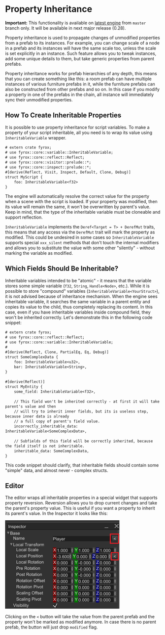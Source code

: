 # Property Inheritance

**Important:** This functionality is available on [latest engine](../beginning/scripting.md#using-latest-engine-version)
from `master` branch only. It will be available in next major release (0.28).

Property inheritance is used to propagate changes of unmodified properties from a prefab to its instances. For example,
you can change scale of a node in a prefab and its instances will have the same scale too, unless the scale is
set explicitly in an instance. Such feature allows you to tweak instances, add some unique details to them, but take
generic properties from parent prefabs.

Property inheritance works for prefab hierarchies of any depth, this means that you can create something like this:
a room prefab can have multiple instances of various furniture prefabs in it, while the furniture prefabs can also be
constructed from other prefabs and so on. In this case if you modify a property in one of the prefabs in the chain, 
all instance will immediately sync their unmodified properties. 

## How To Create Inheritable Properties

It is possible to use property inheritance for script variables. To make a property of your script inheritable, all you
need is to wrap its value using `InheritableVariable` wrapper.

```rust,no_run
# extern crate fyrox;
# use fyrox::core::variable::InheritableVariable;
# use fyrox::core::reflect::Reflect;
# use fyrox::core::visitor::prelude::*;
# use fyrox::core::inspect::prelude::*;
#[derive(Reflect, Visit, Inspect, Default, Clone, Debug)]
struct MyScript {
    foo: InheritableVariable<f32>
}
```

The engine will automatically resolve the correct value for the property when a scene with the script is loaded. If your
property was modified, then its value will remain the same, it won't be overwritten by parent's value. Keep in mind,
that the type of the inheritable variable must be cloneable and support reflection.

`InheritableVariable` implements the `Deref<Target = T> + DerefMut` traits, this means that any access via the `DerefMut` trait
will mark the property as modified. This could be undesired in some cases so `InheritableVariable` supports special `xxx_silent` 
methods that don't touch the internal modifiers and allows you to substitute the value with some other "silently" -
without marking the variable as modified.

## Which Fields Should Be Inheritable?

Inheritable variables intended to be "atomic" - it means that the variable stores some simple variable (`f32`, `String`,
`Handle<Node>`, etc.). While it is possible to store "compound" variables (`InheritableVariable<YourStruct>`), it is
not advised because of inheritance mechanism. When the engine sees inheritable variable, it searches the same variable
in a parent entity and copies its value to the child, thus completely replacing its content. In this case, even if you
have inheritable variables inside compound field, they won't be inherited correctly. Let's demonstrate this in the
following code snippet:

```rust,no_run
# extern crate fyrox;
# use fyrox::core::reflect::Reflect;
# use fyrox::core::variable::InheritableVariable;
# 
#[derive(Reflect, Clone, PartialEq, Eq, Debug)]
struct SomeComplexData {
    foo: InheritableVariable<u32>,
    bar: InheritableVariable<String>,
}

#[derive(Reflect)]
struct MyEntity {
    some_field: InheritableVariable<f32>,

    // This field won't be inherited correctly - at first it will take parent's value and then
    // will try to inherit inner fields, but its is useless step, because inner data is already
    // a full copy of parent's field value.
    incorrectly_inheritable_data: InheritableVariable<SomeComplexData>,

    // Subfields of this field will be correctly inherited, because the field itself is not inheritable.
    inheritable_data: SomeComplexData,
}
```

This code snippet should clarify, that inheritable fields should contain some "simple" data, and almost never - complex
structs.

## Editor

The editor wraps all inheritable properties in a special widget that supports property reversion. Reversion allows you
to drop current changes and take the parent's property value. This is useful if you want a property to inherit its parent's 
value. In the Inspector it looks like this:

![revert](./revert.png)

Clicking on the `<` button will take the value from the parent prefab and the property won't be marked as modified anymore. In case
there is no parent prefab, the button will just drop `modified` flag.
